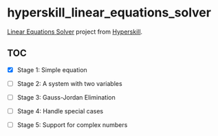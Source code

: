 # hyperskill_linear_equations_solver

[Linear Equations Solver](https://hyperskill.org/projects/24) project from [Hyperskill](https://hyperskill.org/).

## TOC

- [x] Stage 1: Simple equation
- [ ] Stage 2: A system with two variables
- [ ] Stage 3: Gauss-Jordan Elimination
- [ ] Stage 4: Handle special cases
- [ ] Stage 5: Support for complex numbers

